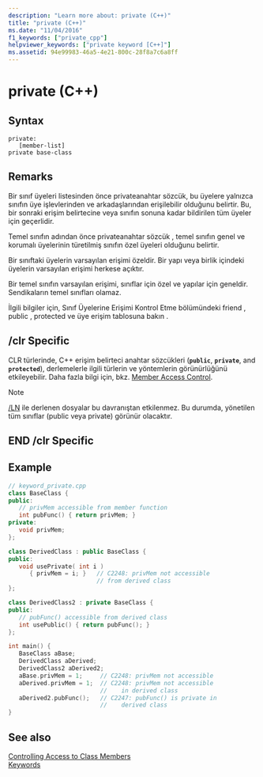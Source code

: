 ```yaml
---
description: "Learn more about: private (C++)"
title: "private (C++)"
ms.date: "11/04/2016"
f1_keywords: ["private_cpp"]
helpviewer_keywords: ["private keyword [C++]"]
ms.assetid: 94e99983-46a5-4e21-800c-28f8a7c6a8ff
---
```

# private (C++)

## Syntax

```
private:
   [member-list]
private base-class
```

## Remarks

Bir sınıf üyeleri listesinden önce privateanahtar sözcük, bu üyelere yalnızca sınıfın üye işlevlerinden ve arkadaşlarından erişilebilir olduğunu belirtir. Bu, bir sonraki erişim belirtecine veya sınıfın sonuna kadar bildirilen tüm üyeler için geçerlidir.

Temel sınıfın adından önce privateanahtar sözcük , temel sınıfın genel ve korumalı üyelerinin türetilmiş sınıfın özel üyeleri olduğunu belirtir.

Bir sınıftaki üyelerin varsayılan erişimi özeldir. Bir yapı veya birlik içindeki üyelerin varsayılan erişimi herkese açıktır.

Bir temel sınıfın varsayılan erişimi, sınıflar için özel ve yapılar için geneldir. Sendikaların temel sınıfları olamaz.

İlgili bilgiler için, Sınıf Üyelerine Erişimi Kontrol Etme bölümündeki friend , public , protected ve üye erişim tablosuna bakın .

## /clr Specific

CLR türlerinde, C++ erişim belirteci anahtar sözcükleri (**`public`**, **`private`**, and **`protected`**), derlemelerle ilgili türlerin ve yöntemlerin görünürlüğünü etkileyebilir. Daha fazla bilgi için, bkz. [Member Access Control](member-access-control-cpp.md).

> [!NOTE]
>  [/LN](../build/reference/ln-create-msil-module.md) ile derlenen dosyalar bu davranıştan etkilenmez. Bu durumda, yönetilen tüm sınıflar (public veya private) görünür olacaktır.

## END /clr Specific

## Example

```cpp
// keyword_private.cpp
class BaseClass {
public:
   // privMem accessible from member function
   int pubFunc() { return privMem; }
private:
   void privMem;
};

class DerivedClass : public BaseClass {
public:
   void usePrivate( int i )
      { privMem = i; }   // C2248: privMem not accessible
                         // from derived class
};

class DerivedClass2 : private BaseClass {
public:
   // pubFunc() accessible from derived class
   int usePublic() { return pubFunc(); }
};

int main() {
   BaseClass aBase;
   DerivedClass aDerived;
   DerivedClass2 aDerived2;
   aBase.privMem = 1;     // C2248: privMem not accessible
   aDerived.privMem = 1;  // C2248: privMem not accessible
                          //    in derived class
   aDerived2.pubFunc();   // C2247: pubFunc() is private in
                          //    derived class
}
```

## See also

[Controlling Access to Class Members](member-access-control-cpp.md)<br/>
[Keywords](../cpp/keywords-cpp.md)
